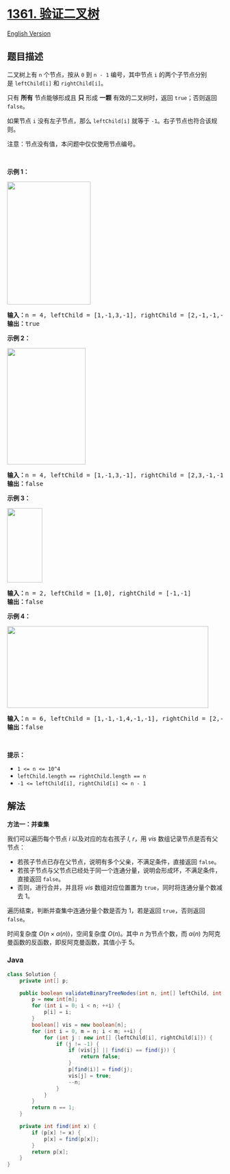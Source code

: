 # [1361. 验证二叉树](https://leetcode.cn/problems/validate-binary-tree-nodes)

[English Version](/solution/1300-1399/1361.Validate%20Binary%20Tree%20Nodes/README_EN.md)

## 题目描述

<p>二叉树上有 <code>n</code>&nbsp;个节点，按从&nbsp;<code>0</code>&nbsp;到 <code>n - 1</code>&nbsp;编号，其中节点&nbsp;<code>i</code>&nbsp;的两个子节点分别是&nbsp;<code>leftChild[i]</code>&nbsp;和&nbsp;<code>rightChild[i]</code>。</p>

<p>只有 <strong>所有</strong> 节点能够形成且 <strong>只</strong> 形成 <strong>一颗</strong>&nbsp;有效的二叉树时，返回&nbsp;<code>true</code>；否则返回 <code>false</code>。</p>

<p>如果节点&nbsp;<code>i</code>&nbsp;没有左子节点，那么&nbsp;<code>leftChild[i]</code>&nbsp;就等于&nbsp;<code>-1</code>。右子节点也符合该规则。</p>

<p>注意：节点没有值，本问题中仅仅使用节点编号。</p>

<p>&nbsp;</p>

<p><strong>示例 1：</strong></p>

<p><strong><img alt="" src="https://fastly.jsdelivr.net/gh/doocs/leetcode@main/solution/1300-1399/1361.Validate%20Binary%20Tree%20Nodes/images/1503_ex1.png" style="height: 287px; width: 195px;"></strong></p>

<pre><strong>输入：</strong>n = 4, leftChild = [1,-1,3,-1], rightChild = [2,-1,-1,-1]
<strong>输出：</strong>true
</pre>

<p><strong>示例 2：</strong></p>

<p><strong><img alt="" src="https://fastly.jsdelivr.net/gh/doocs/leetcode@main/solution/1300-1399/1361.Validate%20Binary%20Tree%20Nodes/images/1503_ex2.png" style="height: 272px; width: 183px;"></strong></p>

<pre><strong>输入：</strong>n = 4, leftChild = [1,-1,3,-1], rightChild = [2,3,-1,-1]
<strong>输出：</strong>false
</pre>

<p><strong>示例 3：</strong></p>

<p><strong><img alt="" src="https://fastly.jsdelivr.net/gh/doocs/leetcode@main/solution/1300-1399/1361.Validate%20Binary%20Tree%20Nodes/images/1503_ex3.png" style="height: 174px; width: 82px;"></strong></p>

<pre><strong>输入：</strong>n = 2, leftChild = [1,0], rightChild = [-1,-1]
<strong>输出：</strong>false
</pre>

<p><strong>示例 4：</strong></p>

<p><strong><img alt="" src="https://fastly.jsdelivr.net/gh/doocs/leetcode@main/solution/1300-1399/1361.Validate%20Binary%20Tree%20Nodes/images/1503_ex4.png" style="height: 191px; width: 470px;"></strong></p>

<pre><strong>输入：</strong>n = 6, leftChild = [1,-1,-1,4,-1,-1], rightChild = [2,-1,-1,5,-1,-1]
<strong>输出：</strong>false
</pre>

<p>&nbsp;</p>

<p><strong>提示：</strong></p>

<ul>
	<li><code>1 &lt;= n &lt;= 10^4</code></li>
	<li><code>leftChild.length == rightChild.length == n</code></li>
	<li><code>-1 &lt;= leftChild[i], rightChild[i] &lt;= n - 1</code></li>
</ul>

## 解法

**方法一：并查集**

我们可以遍历每个节点 $i$ 以及对应的左右孩子 $l$, $r$，用 $vis$ 数组记录节点是否有父节点：

-   若孩子节点已存在父节点，说明有多个父亲，不满足条件，直接返回 `false`。
-   若孩子节点与父节点已经处于同一个连通分量，说明会形成环，不满足条件，直接返回 `false`。
-   否则，进行合并，并且将 $vis$ 数组对应位置置为 `true`，同时将连通分量个数减去 $1$。

遍历结束，判断并查集中连通分量个数是否为 $1$，若是返回 `true`，否则返回 `false`。

时间复杂度 $O(n \times \alpha(n))$，空间复杂度 $O(n)$。其中 $n$ 为节点个数，而 $\alpha(n)$ 为阿克曼函数的反函数，即反阿克曼函数，其值小于 $5$。

### **Java**

```java
class Solution {
    private int[] p;

    public boolean validateBinaryTreeNodes(int n, int[] leftChild, int[] rightChild) {
        p = new int[n];
        for (int i = 0; i < n; ++i) {
            p[i] = i;
        }
        boolean[] vis = new boolean[n];
        for (int i = 0, m = n; i < m; ++i) {
            for (int j : new int[] {leftChild[i], rightChild[i]}) {
                if (j != -1) {
                    if (vis[j] || find(i) == find(j)) {
                        return false;
                    }
                    p[find(i)] = find(j);
                    vis[j] = true;
                    --n;
                }
            }
        }
        return n == 1;
    }

    private int find(int x) {
        if (p[x] != x) {
            p[x] = find(p[x]);
        }
        return p[x];
    }
}
```
